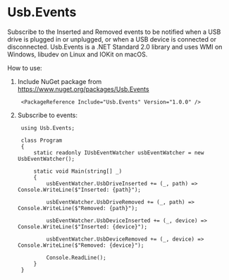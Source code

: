 # Usb.Events
Subscribe to the Inserted and Removed events to be notified when a USB drive is plugged in or unplugged, or when a USB device is connected or disconnected. Usb.Events is a .NET Standard 2.0 library and uses WMI on Windows, libudev on Linux and IOKit on macOS.

How to use:

1. Include NuGet package from https://www.nuget.org/packages/Usb.Events

        <PackageReference Include="Usb.Events" Version="1.0.0" />
        
2. Subscribe to events:

        using Usb.Events;

        class Program
        {
            static readonly IUsbEventWatcher usbEventWatcher = new UsbEventWatcher();

            static void Main(string[] _)
            {
                usbEventWatcher.UsbDriveInserted += (_, path) => Console.WriteLine($"Inserted: {path}");

                usbEventWatcher.UsbDriveRemoved += (_, path) => Console.WriteLine($"Removed: {path}");

                usbEventWatcher.UsbDeviceInserted += (_, device) => Console.WriteLine($"Inserted: {device}");

                usbEventWatcher.UsbDeviceRemoved += (_, device) => Console.WriteLine($"Removed: {device}");

                Console.ReadLine();
            }
        }
